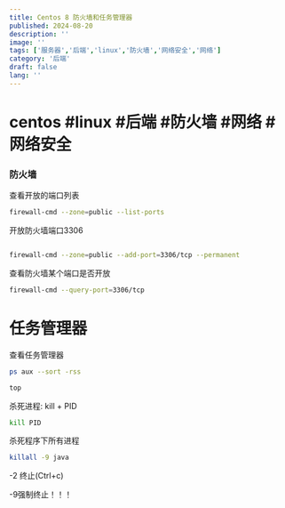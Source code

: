 ```yaml
---
title: Centos 8 防火墙和任务管理器
published: 2024-08-20
description: ''
image: ''
tags: ['服务器','后端','linux','防火墙','网络安全','网络']
category: '后端'
draft: false 
lang: ''
---
```



# centos #linux #后端  #防火墙 #网络 #网络安全

### 防火墙

查看开放的端口列表

```sh
firewall-cmd --zone=public --list-ports
```

开放防火墙端口3306

```sh

firewall-cmd --zone=public --add-port=3306/tcp --permanent
```

查看防火墙某个端口是否开放

```sh
firewall-cmd --query-port=3306/tcp
```

# 任务管理器

查看任务管理器

```sh
ps aux --sort -rss

top
```

杀死进程: kill + PID

```sh
kill PID
```

杀死程序下所有进程

```sh
killall -9 java
```

-2 终止(Ctrl+c)

-9强制终止！！！

